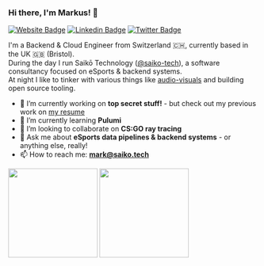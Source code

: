 ### Hi there, I'm Markus! 👋

[![Website Badge](https://img.shields.io/badge/Website-3b5998?style=flat-square&logo=google-chrome&logoColor=white)](https://saiko.tech/)
[![Linkedin Badge](https://img.shields.io/badge/-LinkedIn-0e76a8?style=flat-square&logo=Linkedin&logoColor=white)](https://www.linkedin.com/in/markus-wa/)
[![Twitter Badge](https://img.shields.io/badge/-Twitter-00acee?style=flat-square&logo=Twitter&logoColor=white)](https://twitter.com/markuswa_)

I'm a Backend & Cloud Engineer from Switzerland 🇨🇭, currently based in the UK 🇬🇧 (Bristol).<br>
During the day I run Saikō Technology ([@saiko-tech](https://github.com/saiko-tech)), a software consultancy focused on eSports & backend systems.<br>
At night I like to tinker with various things like [audio-visuals](https://github.com/markus-wa/av-clj) and building open source tooling.

- 🔭 I’m currently working on **top secret stuff!** - but check out my previous work on [my resume](https://markwalther.ch/resume-clj/)
- 🌱 I’m currently learning **Pulumi**
- 👯 I’m looking to collaborate on **CS:GO ray tracing**
- 💬 Ask me about **eSports data pipelines & backend systems** - or anything else, really!
- 📫 How to reach me: **[mark@saiko.tech](mailto:mark@saiko.tech)**

<p>
  <img height="180em" src="https://github-readme-stats.vercel.app/api?username=markus-wa&show_icons=true&hide_border=true&&count_private=true&include_all_commits=true&exclude_repo=demoinfocs-golang-vendor,cs-demo-minifier-vendor" />
  <img height="180em" src="https://github-readme-stats.vercel.app/api/top-langs/?username=markus-wa&exclude_repo=demoinfocs-golang,cs-demo-minifier,demoinfocs-golang-vendor,cs-demo-minifier-vendor,ObjectOrientedDB&hide=Shell&show_icons=true&hide_border=true&layout=compact&langs_count=8"/>
</p>
